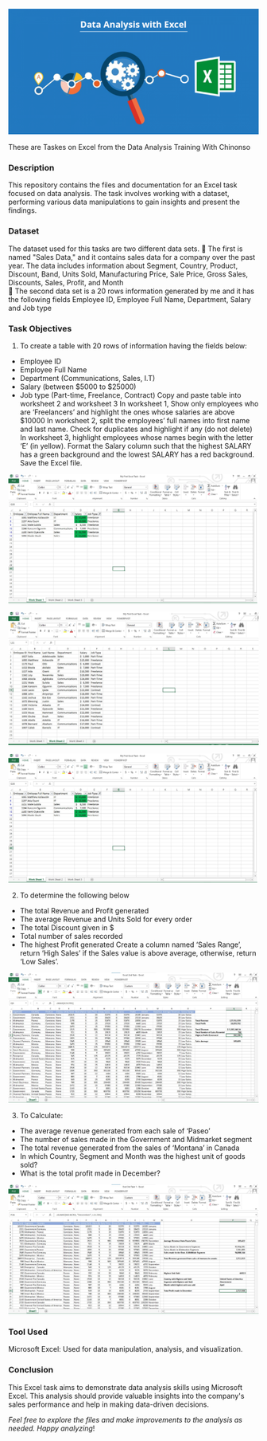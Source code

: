 
![](imagess.png)

These are Taskes on Excel from the Data Analysis Training With Chinonso  

### Description

This repository contains the files and documentation for an Excel task focused on data analysis. The task involves working with a dataset, performing various data manipulations to gain insights and present the findings.

### Dataset
The dataset used for this tasks are two different data sets. 
	The first is named "Sales Data," and it contains sales data for a company over the past year. The data includes information about Segment, Country, Product, Discount, Band, Units Sold, Manufacturing Price, Sale Price, Gross Sales, Discounts, Sales, Profit, and Month	 
	The second  data set is a 20 rows information generated by me and it has the following fields Employee ID, Employee Full Name, Department, Salary and Job type


### Task Objectives

1. To create a table with 20 rows of information having the fields below: 
-	Employee ID
-	Employee Full Name
-	Department (Communications, Sales, I.T)
-	Salary (between $5000 to $25000)
-	Job type (Part-time, Freelance, Contract)
Copy and paste table into worksheet 2 and worksheet 3
In worksheet 1, Show only employees who are ‘Freelancers’ and highlight the ones whose salaries are above $10000
In worksheet 2, split the employees’ full names into first name and last name. Check for duplicates and highlight if any (do not delete)
In worksheet 3, highlight employees whose names begin with the letter ‘E’ (in yellow). Format the Salary column such that the highest SALARY has a green background and the lowest SALARY has a red background.
Save the Excel file.

![](Excel_1st_task_sheet_1.jpg)

![](Excel_1st_task_sheet_2.jpg)

![](Excel_1st_task_sheet_1.jpg)
 


2. To determine the following below
-	The total Revenue and Profit generated
-	The average Revenue and Units Sold for every order
-	The total Discount given in $
-	Total number of sales recorded
-	The highest Profit generated
Create a column named ‘Sales Range’, return ‘High Sales’ if the Sales value is above average, otherwise, return ‘Low Sales’.

![](Excel_2nd_task1.jpg)

 
3. To Calculate:
-	The average revenue generated from each sale of ‘Paseo’
-	The number of sales made in the Government and Midmarket segment
-	The total revenue generated from the sales of ‘Montana’ in Canada
-	In which Country, Segment and Month was the highest unit of goods sold?
-	What is the total profit made in December?

![](Excel_3rd_Task.jpg)

### Tool Used

Microsoft Excel: Used for data manipulation, analysis, and visualization.

### Conclusion

This Excel task aims to demonstrate data analysis skills using Microsoft Excel. This analysis should provide valuable insights into the company's sales performance and help in making data-driven decisions.

_Feel free to explore the files and make improvements to the analysis as needed. Happy analyzing_!
